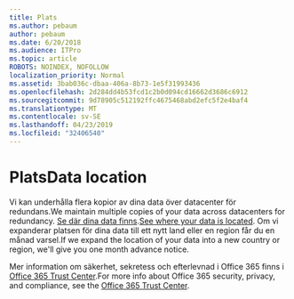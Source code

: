 ```yaml
---
title: Plats
ms.author: pebaum
author: pebaum
ms.date: 6/20/2018
ms.audience: ITPro
ms.topic: article
ROBOTS: NOINDEX, NOFOLLOW
localization_priority: Normal
ms.assetid: 3bab036c-dbaa-406a-8b73-1e5f31993436
ms.openlocfilehash: 2d284dd4b53fcd1c2b0d094cd16662d3686c6912
ms.sourcegitcommit: 9d78905c512192ffc4675468abd2efc5f2e4baf4
ms.translationtype: MT
ms.contentlocale: sv-SE
ms.lasthandoff: 04/23/2019
ms.locfileid: "32406540"
---
```

# <a name="data-location"></a><span data-ttu-id="2bab9-102">Plats</span><span class="sxs-lookup"><span data-stu-id="2bab9-102">Data location</span></span>

<span data-ttu-id="2bab9-103">Vi kan underhålla flera kopior av dina data över datacenter för redundans.</span><span class="sxs-lookup"><span data-stu-id="2bab9-103">We maintain multiple copies of your data across datacenters for redundancy.</span></span> <span data-ttu-id="2bab9-104">[Se där dina data finns](https://office.com/datamaps).</span><span class="sxs-lookup"><span data-stu-id="2bab9-104">[See where your data is located](https://office.com/datamaps).</span></span> <span data-ttu-id="2bab9-105">Om vi expanderar platsen för dina data till ett nytt land eller en region får du en månad varsel.</span><span class="sxs-lookup"><span data-stu-id="2bab9-105">If we expand the location of your data into a new country or region, we'll give you one month advance notice.</span></span>
  
<span data-ttu-id="2bab9-106">Mer information om säkerhet, sekretess och efterlevnad i Office 365 finns i [Office 365 Trust Center](https://products.office.com/business/office-365-trust-center-welcome).</span><span class="sxs-lookup"><span data-stu-id="2bab9-106">For more info about Office 365 security, privacy, and compliance, see the [Office 365 Trust Center](https://products.office.com/business/office-365-trust-center-welcome).</span></span> 
  

